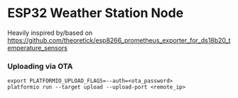 # ESP32 Weather Station Node

Heavily inspired by/based on https://github.com/theoretick/esp8266_prometheus_exporter_for_ds18b20_temperature_sensors


### Uploading via OTA
```
export PLATFORMIO_UPLOAD_FLAGS=--auth=<ota_password>
platformio run --target upload --upload-port <remote_ip>
```
